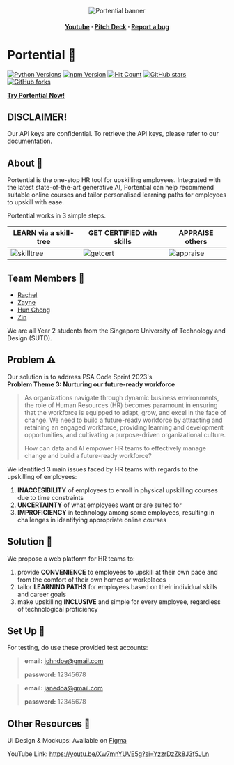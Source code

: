 <p align="center">
  <img src="https://github.com/rappleit/Portential/assets/87000020/fc2426ac-6495-42e6-8e72-83124841cca7" alt="Portential banner">
</p>

<h4 align="center">
  <a href="https://youtu.be/Xw7mnYUVE5g?si=YzzrDzZk8J3f5JLn">Youtube</a>
  <span> · </span>
  <a href="https://sutdapac-my.sharepoint.com/:p:/g/personal/hunchong_tan_mymail_sutd_edu_sg/EV3HqAVfR3dOgpa5ePQeu_EBIUtIXqXZNBIZ2E5my-I67g?e=w5ZvnT">Pitch Deck</a>
  <span> · </span>
  <a href="https:/github.com/rappleit/Portential/issues">Report a bug</a>
</h4>

# Portential 🐬

[![Python Versions](https://img.shields.io/badge/python-3.8%20%7C%203.9-blue.svg)]()
[![npm Version](https://img.shields.io/npm/v/react.svg?style=flat)](https://www.npmjs.com/package/react)
[![Hit Count](https://hits.dwyl.com/rappleit/Portential.svg?style=flat-square&show=unique)](http://hits.dwyl.com/rappleit/Portential)
[![GitHub stars](https://img.shields.io/github/stars/rappleit/Portential.svg?style=social&label=Star&maxAge=2592000)](https://GitHub.com/rappleit/Portential/stargazers/)
[![GitHub forks](https://img.shields.io/github/forks/rappleit/Portential.svg?style=social&label=Fork&maxAge=2592000)](https://GitHub.com/rappleit/Portential/network/)

[**Try Portential Now!**](portential.netlify.app)

## DISCLAIMER!
Our API keys are confidential. To retrieve the API keys, please refer to our documentation. 

## About 📘

Portential is the one-stop HR tool for upskilling employees. Integrated with the latest state-of-the-art generative AI, Portential can help recommend suitable online courses and tailor personalised learning paths for employees to upskill with ease.

Portential works in 3 simple steps.

| LEARN via a skill-tree | GET CERTIFIED with skills | APPRAISE others |
|---------------|-------------|---------|
|![skilltree](https://github.com/rappleit/Portential/assets/87000020/018d2b3d-aff4-413a-8181-6cd4630724c2)|![getcert](https://github.com/rappleit/Portential/assets/87000020/4153a8bf-298a-4c30-9dd2-b0a29412ae6d)|![appraise](https://github.com/rappleit/Portential/assets/87000020/7b234a25-eabb-4089-a31d-fb6d7d64a895)|

## Team Members :busts_in_silhouette:

- [Rachel](https://github.com/rappleit)
- [Zayne](https://github.com/zayne-siew)
- [Hun Chong](https://github.com/hunchongtan)
- [Zin](https://github.com/ziin2)

We are all Year 2 students from the Singapore University of Technology and Design (SUTD).

## Problem ⚠️

Our solution is to address PSA Code Sprint 2023's </br>
**Problem Theme 3: Nurturing our future-ready workforce**
> As organizations navigate through dynamic business environments, the role of Human Resources (HR) becomes paramount in ensuring that the workforce is equipped to adapt, grow, and excel in the face of change. We need to build a future-ready workforce by attracting and retaining an engaged workforce, providing learning and development opportunities, and cultivating a purpose-driven organizational culture.
>
> How can data and AI empower HR teams to effectively manage change and build a future-ready workforce?

We identified 3 main issues faced by HR teams with regards to the upskilling of employees:
1. **INACCESIBILITY**​ of employees to enroll in physical upskilling courses due to time constraints
2. **UNCERTAINTY**​ of what employees want or are suited for​
3. **IMPROFICIENCY**​ in technology among some employees, resulting in challenges in identifying appropriate online courses

## Solution 🧩

We propose a web platform for HR teams to:​
1. provide **CONVENIENCE**​ to employees to upskill at their own pace and from the comfort of their own homes or workplaces​
2. tailor​ **LEARNING PATHS**​ for employees based on their individual skills and career goals​
3. make upskilling​ **INCLUSIVE**​ and simple for every employee, regardless of technological proficiency​

## Set Up 🚧

For testing, do use these provided test accounts:

> **email:** johndoe@gmail.com
> 
> **password:** 12345678

> **email:** janedoa@gmail.com
> 
> **password:** 12345678

## Other Resources 📑

UI Design & Mockups:  Available on [Figma](https://www.figma.com/file/U8kzBmJ0wjR3TakWAUAcp0/Portential?type=design&node-id=10%3A9793&mode=design&t=5hjpPpNtuiy7jRWO-1)

YouTube Link: https://youtu.be/Xw7mnYUVE5g?si=YzzrDzZk8J3f5JLn
